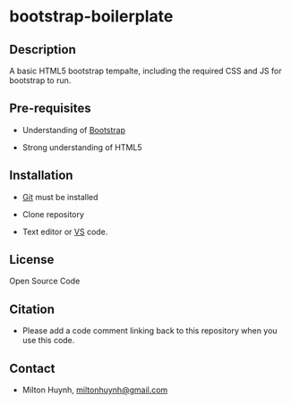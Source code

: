 # bootstrap-boilerplate

## Description
A basic HTML5 bootstrap tempalte, including the required CSS and JS for bootstrap to run.

## Pre-requisites
- Understanding of [Bootstrap](https://getbootstrap.com)

- Strong understanding of HTML5

## Installation
- [Git](https://git-scm.com/) must be installed

- Clone repository

- Text editor or [VS](https://code.visualstudio.com) code.

## License
Open Source Code

## Citation
- Please add a code comment linking back to this repository when you use this code.

## Contact
- Milton Huynh, miltonhuynh@gmail.com
